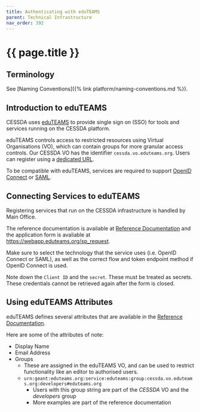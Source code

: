 ```yaml
---
title: Authenticating with eduTEAMS
parent: Technical Infrastructure
nav_order: 392
---
```


# {{ page.title }}

## Terminology

See [Naming Conventions]({% link platform/naming-conventions.md %}).

## Introduction to eduTEAMS

CESSDA uses [eduTEAMS](https://eduteams.org/) to provide single sign on (SSO) for tools and services running on the CESSDA platform.

eduTEAMS controls access to restricted resources using Virtual Organisations (VO),
which can contain groups for more granular access controls. Our CESSDA VO has the identifier `cessda.vo.eduteams.org`.
Users can register using a [dedicated URL](https://mms.eduteams.org/registrar/?vo=eduTEAMS&targetexisting=%3Fvo%3Dcessda.vo.eduteams.org&targetnew=%3Fvo%3Dcessda.vo.eduteams.org&targetextended=%3Fvo%3Dcessda.vo.eduteams.org).

To be compatible with eduTEAMS, services are required to support [OpenID Connect](https://openid.net/connect/) or
[SAML](http://docs.oasis-open.org/security/saml/Post2.0/sstc-saml-tech-overview-2.0.html).

## Connecting Services to eduTEAMS

Registering services that run on the CESSDA infrastructure is handled by Main Office.

The reference documentation is available at [Reference Documentation](https://wiki.geant.org/display/eduTEAMS/Registering+services+on+the+eduTEAMS+Service)
and the application form is avaliable at <https://webapp.eduteams.org/sp_request>.

Make sure to select the technology that the service uses (i.e. OpenID Connect or SAML),
as well as the correct flow and token endpoint method if OpenID Connect is used.

Note down the `Client ID` and the `secret`. These must be treated as secrets.
These credentials cannot be retrieved again after the form is closed.
<!--Link to the secrets documentation when this is written-->

## Using eduTEAMS Attributes

eduTEAMS defines several attributes that are available in the [Reference Documentation](https://wiki.geant.org/display/eduTEAMS/Attributes+available+to+Relying+Parties).

Here are some of the attributes of note:

* Display Name
* Email Address
* Groups
  * These are assigned in the eduTEAMS VO, and can be used to restrict functionality like an editor to authorised users.
  * `urn:geant:eduteams.org:service:eduteams:group:cessda.vo.eduteams.org:developers#eduteams.org`
    * Users with this group string are part of the *CESSDA* VO and the *developers* group
    * More examples are part of the reference documentation
